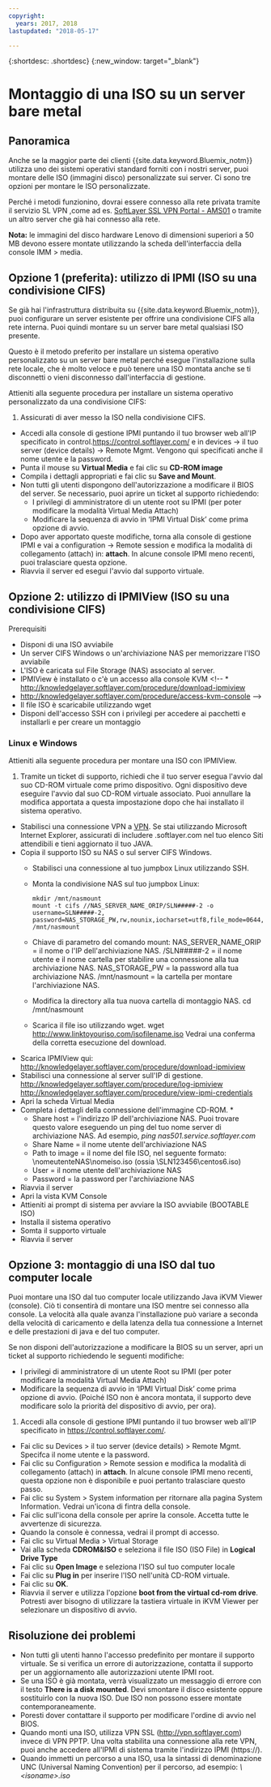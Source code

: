 ```yaml
---
copyright:
  years: 2017, 2018
lastupdated: "2018-05-17"

---
```


{:shortdesc: .shortdesc}
{:new_window: target="_blank"}


# Montaggio di una ISO su un server bare metal

## Panoramica

Anche se la maggior parte dei clienti {{site.data.keyword.Bluemix_notm}} utilizza uno dei sistemi operativi standard forniti con i nostri server, puoi montare delle ISO (immagini disco) personalizzate sui server. Ci sono tre opzioni per montare le ISO personalizzate.

Perché i metodi funzionino, dovrai essere connesso alla rete privata tramite il servizio SL VPN ,come ad es. [SoftLayer SSL VPN Portal - AMS01](https://vpn.ams01.softlayer.com/prx/000/http/localhost/login) o tramite un altro server che già hai connesso alla rete.

**Nota:** le immagini del disco hardware Lenovo di dimensioni superiori a 50 MB devono essere montate utilizzando la scheda dell'interfaccia della console IMM > media.

## Opzione 1 (preferita): utilizzo di IPMI (ISO su una condivisione CIFS)

Se già hai l'infrastruttura distribuita su {{site.data.keyword.Bluemix_notm}}, puoi configurare un server esistente per offrire una condivisione CIFS alla rete interna. Puoi quindi montare su un server bare metal qualsiasi ISO presente.

Questo è il metodo preferito per installare un sistema operativo personalizzato su un server bare metal perché esegue l'installazione sulla rete locale, che è molto veloce e può tenere una ISO montata anche se ti disconnetti o vieni disconnesso dall'interfaccia di gestione.

Attieniti alla seguente procedura per installare un sistema operativo personalizzato da una condivisione CIFS:

1. Assicurati di aver messo la ISO nella condivisione CIFS.
* Accedi alla console di gestione IPMI puntando il tuo browser web all'IP specificato in control.https://control.softlayer.com/ e in devices -> il tuo server (device details) -> Remote Mgmt. Vengono qui specificati anche il nome utente e la password.
* Punta il mouse su **Virtual Media** e fai clic su **CD-ROM image**
* Compila i dettagli appropriati e fai clic su **Save and Mount**.
* Non tutti gli utenti dispongono dell'autorizzazione a modificare il BIOS del server. Se necessario, puoi aprire un ticket al supporto richiedendo:
  * I privilegi di amministratore di un utente root su IPMI (per poter modificare la modalità Virtual Media Attach)
  * Modificare la sequenza di avvio in ‘IPMI Virtual Disk’ come prima opzione di avvio.
* Dopo aver apportato queste modifiche, torna alla console di gestione IPMI e vai a configuration -> Remote session e modifica la modalità di collegamento (attach) in: **attach**. In alcune console IPMI meno recenti, puoi tralasciare questa opzione.
* Riavvia il server ed esegui l'avvio dal supporto virtuale.


## Opzione 2: utilizzo di IPMIView (ISO su una condivisione CIFS)

Prerequisiti<br/>
* Disponi di una ISO avviabile
* Un server CIFS Windows o un'archiviazione NAS per memorizzare l'ISO avviabile
* L'ISO è caricata sul File Storage (NAS) associato al server.
* IPMIView è installato o c'è un accesso alla console KVM <!--  * http://knowledgelayer.softlayer.com/procedure/download-ipmiview
* http://knowledgelayer.softlayer.com/procedure/access-kvm-console -->
* Il file ISO è scaricabile utilizzando wget
* Disponi dell'accesso SSH con i privilegi per accedere ai pacchetti e installarli e per creare un montaggio


### Linux e Windows
Attieniti alla seguente procedura per montare una ISO con IPMIView.
1. Tramite un ticket di supporto, richiedi che il tuo server esegua l'avvio dal suo CD-ROM virtuale come primo dispositivo. Ogni dispositivo deve eseguire l'avvio dal suo CD-ROM virtuale associato. Puoi annullare la modifica apportata a questa impostazione dopo che hai installato il sistema operativo.
* Stabilisci una connessione VPN a [VPN](http://www.softlayer.com/VPN-Access). Se stai utilizzando Microsoft Internet Explorer, assicurati di includere .softlayer.com nel tuo elenco Siti attendibili e tieni aggiornato il tuo JAVA.
* Copia il supporto ISO su NAS o sul server CIFS Windows.
  * Stabilisci una connessione al tuo jumpbox Linux utilizzando SSH.
  * Monta la condivisione NAS sul tuo jumpbox Linux:

        mkdir /mnt/nasmount
        mount -t cifs //NAS_SERVER_NAME_ORIP/SLN#####-2 -o username=SLN#####-2,
        password=NAS_STORAGE_PW,rw,nounix,iocharset=utf8,file_mode=0644,dir_mode=0755 /mnt/nasmount
  * Chiave di parametro del comando mount:
        NAS_SERVER_NAME_ORIP = il nome o l'IP dell'archiviazione NAS.
        /SLN#####-2 = il nome utente e il nome cartella per stabilire una connessione alla tua archiviazione NAS.
        NAS_STORAGE_PW = la password alla tua archiviazione NAS.
        /mnt/nasmount = la cartella per montare l'archiviazione NAS.
  * Modifica la directory alla tua nuova cartella di montaggio NAS.
        cd /mnt/nasmount
  * Scarica il file iso utilizzando wget.
        wget http://www.linktoyouriso.com/isofilename.iso
  Vedrai una conferma della corretta esecuzione del download.
* Scarica IPMIView qui:
      http://knowledgelayer.softlayer.com/procedure/download-ipmiview
* Stabilisci una connessione al server sull'IP di gestione.
      http://knowledgelayer.softlayer.com/procedure/log-ipmiview
      http://knowledgelayer.softlayer.com/procedure/view-ipmi-credentials
* Apri la scheda Virtual Media
* Completa i dettagli della connessione dell'immagine CD-ROM.
  *
    * Share host = l'indirizzo IP dell'archiviazione NAS. Puoi trovare questo valore eseguendo un ping del tuo nome server di archiviazione NAS. Ad esempio, _ping nas501.service.softlayer.com_
    * Share Name = il nome utente dell'archiviazione NAS
    * Path to image = il nome del file ISO, nel seguente formato:
          \nomeutenteNAS\nomeiso.iso (ossia \SLN123456\centos6.iso)
    * User = il nome utente dell'archiviazione NAS
    * Password = la password per l'archiviazione NAS
* Riavvia il server
* Apri la vista KVM Console
* Attieniti ai prompt di sistema per avviare la ISO avviabile (BOOTABLE ISO)
* Installa il sistema operativo
* Somta il supporto virtuale
* Riavvia il server

## Opzione 3: montaggio di una ISO dal tuo computer locale
<a name="option3"></a>

Puoi montare una ISO dal tuo computer locale utilizzando Java iKVM Viewer (console). Ciò ti consentirà di montare una ISO mentre sei connesso alla console. La velocità alla quale avanza l'installazione può variare a seconda della velocità di caricamento e della latenza della tua connessione a Internet e delle prestazioni di java e del tuo computer.

Se non disponi dell'autorizzazione a modificare la BIOS su un server, apri un ticket al supporto richiedendo le seguenti modifiche:
* I privilegi di amministratore di un utente Root su IPMI (per poter modificare la modalità Virtual Media Attach)
* Modificare la sequenza di avvio in ‘IPMI Virtual Disk’ come prima opzione di avvio. (Poiché ISO non è ancora montata, il supporto deve modificare solo la priorità del dispositivo di avvio, per ora).


1. Accedi alla console di gestione IPMI puntando il tuo browser web all'IP specificato in https://control.softlayer.com/.
* Fai clic su Devices > il tuo server (device details) > Remote Mgmt. Specifca il nome utente e la password.
* Fai clic su Configuration > Remote session e modifica la modalità di collegamento (attach) in **attach**. In alcune console IPMI meno recenti, questa opzione non è disponibile e puoi pertanto tralasciare questo passo.
* Fai clic su System > System information per ritornare alla pagina System Information. Vedrai un'icona di fintra della console.
* Fai clic sull'icona della console per aprire la console. Accetta tutte le avvertenze di sicurezza.
* Quando la console è connessa, vedrai il prompt di accesso.
* Fai clic su Virtual Media > Virtual Storage
* Vai alla scheda **CDROM&ISO** e seleziona il file ISO (ISO File) in **Logical Drive Type**
* Fai clic su **Open Image** e seleziona l'ISO sul tuo computer locale
* Fai clic su **Plug in** per inserire l'ISO nell'unità CD-ROM virtuale.
* Fai clic su **OK**.
* Riavvia il server e utilizza l'opzione **boot from the virtual cd-rom drive**. Potresti aver bisogno di utilizzare la tastiera virtuale in iKVM Viewer per selezionare un dispositivo di avvio.

## Risoluzione dei problemi

* Non tutti gli utenti hanno l'accesso predefinito per montare il supporto virtuale. Se si verifica un errore di autorizzazione, contatta il supporto per un aggiornamento alle autorizzazioni utente IPMI root.
* Se una ISO è già montata, verrà visualizzato un messaggio di errore con il testo **There is a disk mounted**. Devi smontare il disco esistente oppure sostituirlo con la nuova ISO. Due ISO non possono essere montate contemporaneamente.
* Poresti dover contattare il supporto per modificare l'ordine di avvio nel BIOS.
* Quando monti una ISO, utilizza VPN SSL (http://vpn.softlayer.com) invece di VPN PPTP.  Una volta stabilita una connessione alla rete VPN, puoi anche accedere all'IPMI di sistema tramite l'indirizzo IPMI (https://<private-ip-IPMI-management>).
* Quando immetti un percorso a una ISO, usa la sintassi di denominazione UNC (Universal Naming Convention) per il percorso, ad esempio:
  _\\<NAS username>\<isoname>.iso_
